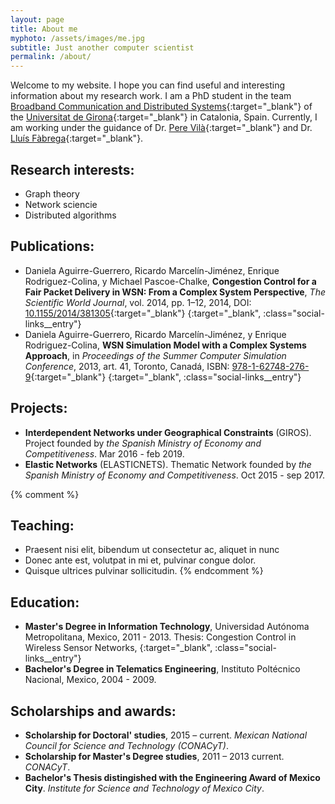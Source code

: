 ```yaml
---
layout: page
title: About me
myphoto: /assets/images/me.jpg
subtitle: Just another computer scientist
permalink: /about/
---
```


Welcome to my website. I hope you can find useful and interesting information about my research work. I am a PhD student in the team [Broadband Communication and Distributed Systems](http://bcds.udg.edu){:target="_blank"} of the [Universitat de Girona](http://udg.edu){:target="_blank"} in Catalonia, Spain. Currently, I am working under the guidance of Dr. [Pere Vilà](http://bcds.udg.edu/perev/doku.php){:target="_blank"} and Dr. [Lluís Fàbrega](http://udg.edu/personal/lluis.fabrega){:target="_blank"}.

## Research interests:
- Graph theory
- Network sciencie
- Distributed algorithms

## Publications:
- Daniela Aguirre-Guerrero, Ricardo Marcelín-Jiménez, Enrique Rodriguez-Colina, y Michael Pascoe-Chalke, **Congestion Control for a Fair Packet Delivery in WSN: From a Complex System Perspective**, *The Scientific World Journal*, vol. 2014, pp. 1–12, 2014, DOI: [10.1155/2014/381305](https://www.hindawi.com/journals/tswj/2014/381305){:target="_blank"} [<i class="fa fa-file-pdf-o fa-1.5x"></i>](http://downloads.hindawi.com/journals/tswj/2014/381305.pdf){:target="_blank", :class="social-links__entry"}
- Daniela Aguirre-Guerrero, Ricardo Marcelín-Jiménez, y Enrique Rodriguez-Colina, **WSN Simulation Model with a Complex Systems Approach**, in *Proceedings of the Summer Computer Simulation Conference*, 2013, art. 41, Toronto, Canadá, ISBN: [978-1-62748-276-9](http://dl.acm.org/citation.cfm?id=2557740){:target="_blank"} [<i class="fa fa-file-pdf-o fa-1.5x"></i>](../assets/pdf/wsn_sim_model_comp_sys_appr.pdf){:target="_blank", :class="social-links__entry"}

## Projects:
- **Interdependent Networks under Geographical Constraints** (GIROS). 
Project founded by *the Spanish Ministry of Economy and Competitiveness*. Mar 2016 - feb 2019.
- **Elastic Networks** (ELASTICNETS). Thematic Network founded by *the Spanish Ministry of Economy and Competitiveness*. Oct 2015 - sep 2017.

{% comment %}
## Teaching:
- Praesent nisi elit, bibendum ut consectetur ac, aliquet in nunc
- Donec ante est, volutpat in mi et, pulvinar congue dolor.
- Quisque ultrices pulvinar sollicitudin.
{% endcomment %}

## Education:
- **Master's Degree in Information Technology**, Universidad Autónoma Metropolitana, Mexico, 2011 - 2013.
Thesis: Congestion Control in Wireless Sensor Networks, [<i class="fa fa-file-pdf-o fa-1.5x"></i>](http://tesiuami.izt.uam.mx/uam/aspuam/presentatesis.php?recno=16121&docs=UAMI16121.pdf){:target="_blank", :class="social-links__entry"}
- **Bachelor's Degree in Telematics Engineering**, Instituto Poltécnico Nacional, Mexico, 2004 - 2009.

## Scholarships and awards:
- **Scholarship for Doctoral' studies**, 2015 – current. *Mexican National Council for Science and Technology (CONACyT)*. 
- **Scholarship for Master's Degree studies**, 2011 – 2013 current. *CONACyT*.
- **Bachelor's Thesis distingished with the Engineering Award of Mexico City**. *Institute for Science and Technology of Mexico City*.